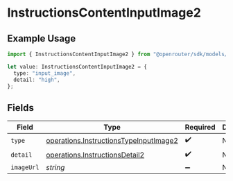 # InstructionsContentInputImage2

## Example Usage

```typescript
import { InstructionsContentInputImage2 } from "@openrouter/sdk/models/operations";

let value: InstructionsContentInputImage2 = {
  type: "input_image",
  detail: "high",
};
```

## Fields

| Field                                                                                            | Type                                                                                             | Required                                                                                         | Description                                                                                      |
| ------------------------------------------------------------------------------------------------ | ------------------------------------------------------------------------------------------------ | ------------------------------------------------------------------------------------------------ | ------------------------------------------------------------------------------------------------ |
| `type`                                                                                           | [operations.InstructionsTypeInputImage2](../../models/operations/instructionstypeinputimage2.md) | :heavy_check_mark:                                                                               | N/A                                                                                              |
| `detail`                                                                                         | [operations.InstructionsDetail2](../../models/operations/instructionsdetail2.md)                 | :heavy_check_mark:                                                                               | N/A                                                                                              |
| `imageUrl`                                                                                       | *string*                                                                                         | :heavy_minus_sign:                                                                               | N/A                                                                                              |